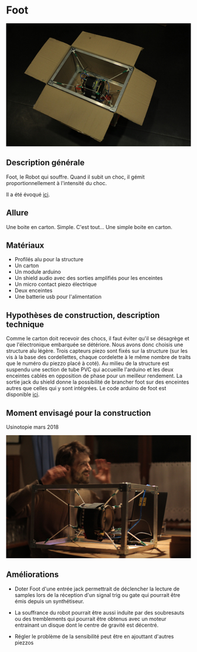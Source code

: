 # Foot
![](../../ressources/foot.JPG)
## Description générale

Foot, le Robot qui souffre. Quand il subit un choc, il gémit proportionnellement à l'intensité du choc.

Il a été évoqué [ici](../scenes/anthropomorphisme.md).

## Allure

Une boite en carton. Simple.
C'est tout...
Une simple boite en carton.

## Matériaux

- Profilés alu pour la structure
- Un carton
- Un module arduino
- Un shield audio avec des sorties amplifiés pour les enceintes 
- Un micro contact piezo électrique
- Deux enceintes
- Une batterie usb pour l'alimentation

## Hypothèses de construction, description technique

Comme le carton doit recevoir des chocs, il faut éviter qu'il se désagrège et que l'électronique embarquée se détériore. Nous avons donc choisis une structure alu légère. Trois capteurs piezo sont fixés sur la structure (sur les vis à la base des cordellettes, chaque cordelette à le même nombre de traits que le numéro du piezzo placé à coté). Au milieu de la structure est suspendu une section de tube PVC qui accueille l'arduino et les deux enceintes cablés en opposition de phase pour un meilleur rendement.
La sortie jack du shield donne la possibilité de brancher foot sur des enceintes autres que celles qui y sont intégrées.
Le code arduino de foot est disponible [ici](../../sources/arduino/foot).

## Moment envisagé pour la construction

Usinotopie mars 2018

![](../../ressources/foot_fabi.JPG)

## Améliorations

- Doter Foot d'une entrée jack permettrait de déclencher la lecture de samples lors de la réception d'un signal trig ou gate qui pourrait être émis depuis un synthétiseur.

- La souffrance du robot pourrait être aussi induite par des soubresauts ou des tremblements qui pourrait être obtenus avec un moteur entrainant un disque dont le centre de gravité est décentré.

- Régler le problème de la sensibilité peut être en ajouttant d'autres piezzos
